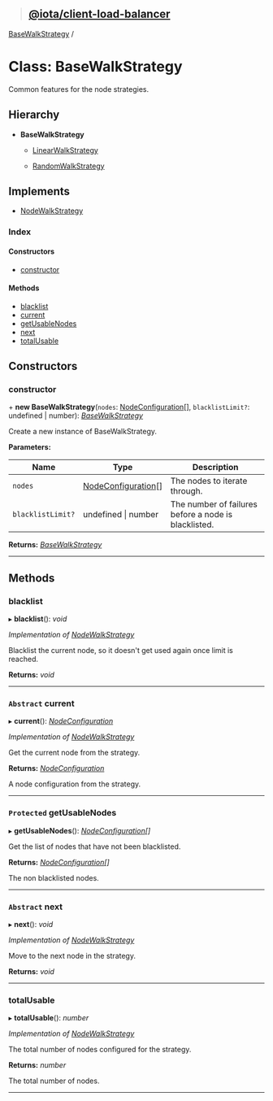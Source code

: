 > ## [@iota/client-load-balancer](../README.md)

[BaseWalkStrategy](basewalkstrategy.md) /

# Class: BaseWalkStrategy

Common features for the node strategies.

## Hierarchy

* **BaseWalkStrategy**

  * [LinearWalkStrategy](linearwalkstrategy.md)

  * [RandomWalkStrategy](randomwalkstrategy.md)

## Implements

* [NodeWalkStrategy](../interfaces/nodewalkstrategy.md)

### Index

#### Constructors

* [constructor](basewalkstrategy.md#constructor)

#### Methods

* [blacklist](basewalkstrategy.md#blacklist)
* [current](basewalkstrategy.md#abstract-current)
* [getUsableNodes](basewalkstrategy.md#protected-getusablenodes)
* [next](basewalkstrategy.md#abstract-next)
* [totalUsable](basewalkstrategy.md#totalusable)

## Constructors

###  constructor

\+ **new BaseWalkStrategy**(`nodes`: [NodeConfiguration](nodeconfiguration.md)[], `blacklistLimit?`: undefined | number): *[BaseWalkStrategy](basewalkstrategy.md)*

Create a new instance of BaseWalkStrategy.

**Parameters:**

Name | Type | Description |
------ | ------ | ------ |
`nodes` | [NodeConfiguration](nodeconfiguration.md)[] | The nodes to iterate through. |
`blacklistLimit?` | undefined \| number | The number of failures before a node is blacklisted.  |

**Returns:** *[BaseWalkStrategy](basewalkstrategy.md)*

___

## Methods

###  blacklist

▸ **blacklist**(): *void*

*Implementation of [NodeWalkStrategy](../interfaces/nodewalkstrategy.md)*

Blacklist the current node, so it doesn't get used again once limit is reached.

**Returns:** *void*

___

### `Abstract` current

▸ **current**(): *[NodeConfiguration](nodeconfiguration.md)*

*Implementation of [NodeWalkStrategy](../interfaces/nodewalkstrategy.md)*

Get the current node from the strategy.

**Returns:** *[NodeConfiguration](nodeconfiguration.md)*

A node configuration from the strategy.

___

### `Protected` getUsableNodes

▸ **getUsableNodes**(): *[NodeConfiguration](nodeconfiguration.md)[]*

Get the list of nodes that have not been blacklisted.

**Returns:** *[NodeConfiguration](nodeconfiguration.md)[]*

The non blacklisted nodes.

___

### `Abstract` next

▸ **next**(): *void*

*Implementation of [NodeWalkStrategy](../interfaces/nodewalkstrategy.md)*

Move to the next node in the strategy.

**Returns:** *void*

___

###  totalUsable

▸ **totalUsable**(): *number*

*Implementation of [NodeWalkStrategy](../interfaces/nodewalkstrategy.md)*

The total number of nodes configured for the strategy.

**Returns:** *number*

The total number of nodes.

___